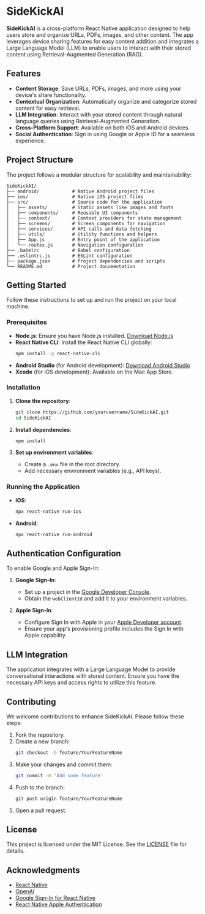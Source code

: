 
# SideKickAI

**SideKickAI** is a cross-platform React Native application designed to help users store and organize URLs, PDFs, images, and other content. The app leverages device sharing features for easy content addition and integrates a Large Language Model (LLM) to enable users to interact with their stored content using Retrieval-Augmented Generation (RAG).

## Features

- **Content Storage**: Save URLs, PDFs, images, and more using your device's share functionality.
- **Contextual Organization**: Automatically organize and categorize stored content for easy retrieval.
- **LLM Integration**: Interact with your stored content through natural language queries using Retrieval-Augmented Generation.
- **Cross-Platform Support**: Available on both iOS and Android devices.
- **Social Authentication**: Sign in using Google or Apple ID for a seamless experience.

## Project Structure

The project follows a modular structure for scalability and maintainability:

```
SideKickAI/
├── android/            # Native Android project files
├── ios/                # Native iOS project files
├── src/                # Source code for the application
│   ├── assets/         # Static assets like images and fonts
│   ├── components/     # Reusable UI components
│   ├── context/        # Context providers for state management
│   ├── screens/        # Screen components for navigation
│   ├── services/       # API calls and data fetching
│   ├── utils/          # Utility functions and helpers
│   ├── App.js          # Entry point of the application
│   └── routes.js       # Navigation configuration
├── .babelrc            # Babel configuration
├── .eslintrc.js        # ESLint configuration
├── package.json        # Project dependencies and scripts
└── README.md           # Project documentation
```

## Getting Started

Follow these instructions to set up and run the project on your local machine.

### Prerequisites

- **Node.js**: Ensure you have Node.js installed. [Download Node.js](https://nodejs.org/)
- **React Native CLI**: Install the React Native CLI globally:
  ```bash
  npm install -g react-native-cli
  ```
- **Android Studio** (for Android development): [Download Android Studio](https://developer.android.com/studio)
- **Xcode** (for iOS development): Available on the Mac App Store.

### Installation

1. **Clone the repository**:
   ```bash
   git clone https://github.com/yourusername/SideKickAI.git
   cd SideKickAI
   ```

2. **Install dependencies**:
   ```bash
   npm install
   ```

3. **Set up environment variables**:
   - Create a `.env` file in the root directory.
   - Add necessary environment variables (e.g., API keys).

### Running the Application

- **iOS**:
  ```bash
  npx react-native run-ios
  ```

- **Android**:
  ```bash
  npx react-native run-android
  ```

## Authentication Configuration

To enable Google and Apple Sign-In:

1. **Google Sign-In**:
   - Set up a project in the [Google Developer Console](https://console.developers.google.com/).
   - Obtain the `webClientId` and add it to your environment variables.

2. **Apple Sign-In**:
   - Configure Sign In with Apple in your [Apple Developer account](https://developer.apple.com/account/).
   - Ensure your app's provisioning profile includes the Sign In with Apple capability.

## LLM Integration

The application integrates with a Large Language Model to provide conversational interactions with stored content. Ensure you have the necessary API keys and access rights to utilize this feature.

## Contributing

We welcome contributions to enhance SideKickAI. Please follow these steps:

1. Fork the repository.
2. Create a new branch:
   ```bash
   git checkout -b feature/YourFeatureName
   ```
3. Make your changes and commit them:
   ```bash
   git commit -m 'Add some feature'
   ```
4. Push to the branch:
   ```bash
   git push origin feature/YourFeatureName
   ```
5. Open a pull request.

## License

This project is licensed under the MIT License. See the [LICENSE](LICENSE) file for details.

## Acknowledgments

- [React Native](https://reactnative.dev/)
- [OpenAI](https://www.openai.com/)
- [Google Sign-In for React Native](https://github.com/react-native-google-signin/google-signin)
- [React Native Apple Authentication](https://github.com/invertase/react-native-apple-authentication)
```